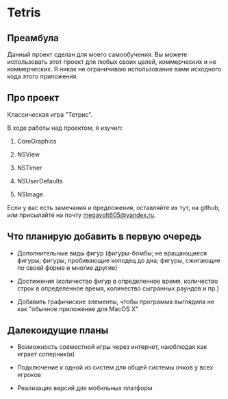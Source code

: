 Tetris
======

Преамбула
---------

Данный проект сделан для моего самообучения.
Вы можете использовать этот проект для любых своих целей, коммерческих и не коммерческих.
Я никак не ограничиваю использование вами исходного кода этого приложения.

Про проект
----------

Классическая игра "Тетрис".

В ходе работы над проектом, я изучил:

1. CoreGraphics

2. NSView

3. NSTimer

4. NSUserDefaults

5. NSImage

Если у вас есть замечания и предложения, оставляйте их тут, на github, или присылайте на почту megavolt605@yandex.ru.

Что планирую добавить в первую очередь
--------------------------------------

 - Дополнительные виды фигур (фигуры-бомбы; не вращающиеся фигуры; фигуры, пробивающие колодец до дна; фигуры, сжигающие по своей форме и многие другие)

 - Достижения (количество фигур в определенное время, количество строк в определенное время, количество сыгранных раундов и пр.)
 
 - Добавить графичиские элементы, чтобы программа выглядила не как "обычное приложение для MacOS X"

Далекоидущие планы
------------------

 - Возможность совместной игры через интернет, наюблюдая как играет соперник(и)

 - Подключение к одной из систем для общей системы очков у всех игроков
 
 - Реализация версий для мобильных платформ

